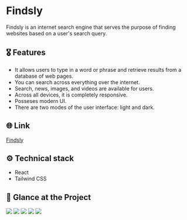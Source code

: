 # Findsly
Findsly is an internet search engine that serves the purpose of finding websites based on a user's search query.

## 🎖 Features

   - It allows users to type in a word or phrase and retrieve results from a database of web pages.
   - You can search across everything over the internet.
   - Search, news, images, and videos are available for users.
   - Across all devices, it is completely responsive.
   - Posseses modern UI.
   - There are two modes of the user interface: light and dark.

## 🌐 Link

<a href="https://sejalxz-findsly.netlify.app/" target="_blank">Findsly</a>

## ⚙️ Technical stack

- React
- Tailwind CSS


## 👀 Glance at the Project
![](https://user-images.githubusercontent.com/71432400/185457225-deababab-f2ef-4ee1-874b-e63bbb526727.png)
![](https://user-images.githubusercontent.com/71432400/185457187-751aff0d-0182-4cf6-a837-e91f864d17d6.png)
![](https://user-images.githubusercontent.com/71432400/185457197-ec1a3dee-d444-4c09-ad2f-768de8ed7184.png)
![](https://user-images.githubusercontent.com/71432400/185457202-6ff9df27-8f34-4531-95f6-dce60324f72a.png)
![](https://user-images.githubusercontent.com/71432400/185457210-0105dd64-a154-423e-a140-7e869151757f.png)
